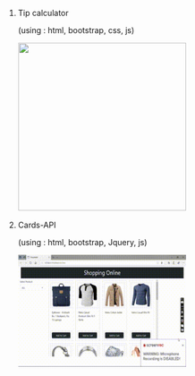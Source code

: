 <ol>
 <li>
    <p>Tip calculator</p>
     <p>(using : html, bootstrap, css, js)</p>
    <img width="300" height="300" src="https://github.com/Umakant-955/100_javaScript_Project/blob/main/Tip%20Calculator/Tip%20calculator.jpg" >
 </li>
 <li>
    <p>Cards-API</p>
    <p>(using : html, bootstrap, Jquery, js)</p>
    <img width="300" height="200" src="https://github.com/Umakant-955/100_JavaScript_Projects/blob/main/Cards(API)/video.gif" >
 </li> 
</ol>



